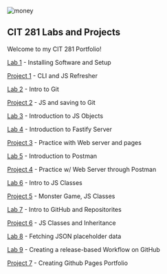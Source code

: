 ![money](https://images.unsplash.com/photo-1526374965328-7f61d4dc18c5?ixlib=rb-1.2.1&ixid=MnwxMjA3fDB8MHxwaG90by1wYWdlfHx8fGVufDB8fHx8&auto=format&fit=crop&w=1170&q=80)

## CIT 281 Labs and Projects
Welcome to my CIT 281 Portfolio!

[Lab 1](../cit281-lab1) -  Installing Software and Setup

[Project 1](../cit281-project1) - CLI and JS Refresher

[Lab 2](../cit281-lab2) - Intro to Git

[Project 2](../cit281-project2) - JS and saving to Git

[Lab 3](../cit281-lab3) - Introduction to JS Objects

[Lab 4](../cit281-lab4) - Introduction to Fastify Server

[Project 3](../cit281-project3) - Practice with Web server and pages

[Lab 5](../cit281-lab5) - Introduction to Postman

[Project 4](../cit281-project4) - Practice w/ Web Server through Postman

[Lab 6](../cit281-lab6) - Intro to JS Classes

[Project 5](../cit281-project5) - Monster Game, JS Classes

[Lab 7](../cit281-lab7) - Intro to GitHub and Repositorites

[Project 6](/cit281-project6) - JS Classes and Inheritance

[Lab 8](../cit281-lab8) - Fetching JSON placeholder data

[Lab 9](../cit281-lab9) - Creating a release-based Workflow on GitHub

[Project 7](../cit281-project7) - Creating Github Pages Portfolio
